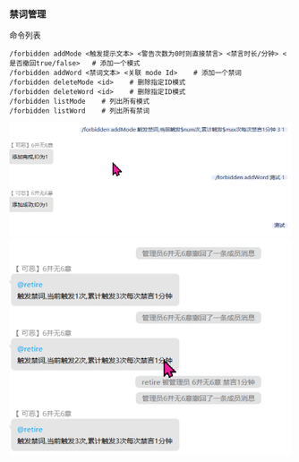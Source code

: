 ### 禁词管理

命令列表

    /forbidden addMode <触发提示文本> <警告次数为0时则直接禁言> <禁言时长/分钟> <是否撤回true/false>   # 添加一个模式
    /forbidden addWord <禁词文本> <关联 mode Id>    # 添加一个禁词
    /forbidden deleteMode <id>    # 删除指定ID模式
    /forbidden deleteWord <id>    # 删除指定ID模式
    /forbidden listMode    # 列出所有模式
    /forbidden listWord    # 列出所有禁词

![功能1](imgs/img.png)
![功能1](imgs/img_1.png)